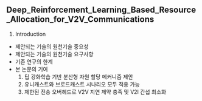 ## Deep_Reinforcement_Learning_Based_Resource_Allocation_for_V2V_Communications

1. Introduction
* 제안되는 기술의 원천기술 중요성
* 제안되는 기술의 원천기술 요구사항
* 기존 연구의 한계
* 본 논문의 기여
  1. 딥 강화학습 기반 분산형 자원 할당 메커니즘 제안
  2. 유니캐스트와 브로드캐스트 시나리오 모두 적용 가능
  3. 제한된 전송 오버헤드로 V2V 지연 제약 충족 및 V2I 간섭 최소화
